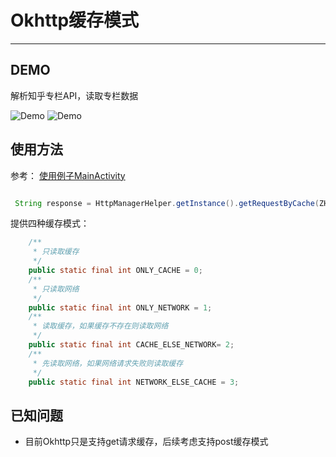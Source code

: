 # Okhttp缓存模式

-----
## DEMO

 解析知乎专栏API，读取专栏数据
 
 ![Demo](https://github.com/daliyan/OkhttpCache/pic/S61018-224906.jpg)
 ![Demo](https://github.com/daliyan/OkhttpCache/pic/S61018-224921.jpg)
 
## 使用方法
参考：
[使用例子MainActivity](https://github.com/daliyan/OkhttpCache/blob/master/app/src/main/java/akiyama/okhttpcache/MainActivity.java)

```java

 String response = HttpManagerHelper.getInstance().getRequestByCache(ZHIHU_ZHUANLAN_API, nameValuePairs, CacheType.NETWORK_ELSE_CACHE);

```

提供四种缓存模式：

```java
    /**
     * 只读取缓存
     */
    public static final int ONLY_CACHE = 0;
    /**
     * 只读取网络
     */
    public static final int ONLY_NETWORK = 1;
    /**
     * 读取缓存，如果缓存不存在则读取网络
     */
    public static final int CACHE_ELSE_NETWORK= 2;
    /**
     * 先读取网络，如果网络请求失败则读取缓存
     */
    public static final int NETWORK_ELSE_CACHE = 3;

```

## 已知问题

 - 目前Okhttp只是支持get请求缓存，后续考虑支持post缓存模式
